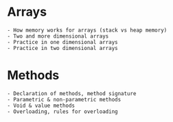 # Arrays
    - How memory works for arrays (stack vs heap memory)
    - Two and more dimensional arrays
    - Practice in one dimensional arrays
    - Practice in two dimensional arrays

# Methods
    - Declaration of methods, method signature
    - Parametric & non-parametric methods
    - Void & value methods
    - Overloading, rules for overloading
